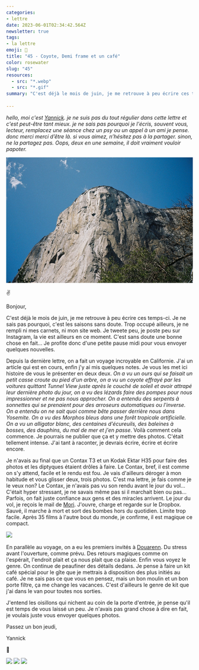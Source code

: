 ```yaml
---
categories:
- lettre
date: 2023-06-01T02:34:42.564Z
newsletter: true
tags:
- la lettre
emoji: 💌
title: "45 - Coyote, Demi frame et un café"
color: rosewater
slug: "45"
resources:
  - src: "*.webp"
  - src: "*.gif"
summary: "C'est déjà le mois de juin, je me retrouve à peu écrire ces temps-ci. Je ne sais pas pourquoi, c'est les saisons sans doute. Trop occupé ailleurs, je ne rempli ni mes carnets, ni mon site web. Je tweete peu, je poste peu sur Instagram, la vie est ailleurs en ce moment. C'est sans doute une bonne chose en fait... Je profite donc d'une petite pause midi pour vous envoyer quelques nouvelles."

---
```


*hello, moi c'est [Yannick](https://yannickschutz.com). je ne suis pas du tout régulier dans cette lettre et c'est peut-être tant mieux. je ne sais pas pourquoi je l'écris, souvent vous, lecteur, remplacez une séance chez un psy ou un appel à un ami je pense. donc merci merci d’être là. si vous aimez, n’hésitez pas à la partager. sinon, ne la partagez pas. Oops, deux en une semaine, il doit vraiment vouloir papoter.*

 ![](cover.webp)

✌️

Bonjour,

C'est déjà le mois de juin, je me retrouve à peu écrire ces temps-ci. Je ne sais pas pourquoi, c'est les saisons sans doute. Trop occupé ailleurs, je ne rempli ni mes carnets, ni mon site web. Je tweete peu, je poste peu sur Instagram, la vie est ailleurs en ce moment. C'est sans doute une bonne chose en fait... Je profite donc d'une petite pause midi pour vous envoyer quelques nouvelles.

Depuis la dernière lettre, on a fait un voyage incroyable en Californie. J'ai un article qui est en cours, enfin j'y ai mis quelques notes. Je vous les met ici histoire de vous le présenter en deux deux. *On a vu un ours qui se faisait un petit casse croute au pied d'un arbre, on a vu un coyote effrayé par les voitures quittant Tunnel View juste après le couché de soleil et avoir attrapé leur dernière photo du jour, on a vu des lézards faire des pompes pour nous impressionner et ne pas nous approcher. On a entendu des serpents à sonnettes qui se prenaient pour des arroseurs automatiques ou l'inverse. On a entendu on ne sait quoi comme bête passer derrière nous dans Yosemite. On a vu des Morphos bleus dans une forêt tropicale artificielle. On a vu un alligator blanc, des centaines d'écureuils, des baleines à bosses, des dauphins, du mal de mer et j'en passe*. Voilà comment cela commence. Je pourrais ne publier que ça et y mettre des photos. C'était tellement intense. J'ai tant à raconter, je devrais écrire, écrire et écrire encore.

Je n'avais au final que un Contax T3 et un Kodak Ektar H35 pour faire des photos et les diptyques étaient drôles à faire. Le Contax, bref, il est comme on s'y attend, facile et le rendu est fou. Je vais d'ailleurs déroger à mon habitude et vous glisser deux, trois photos. C'est ma lettre, je fais comme je le veux non? Le Contax, je n'avais pas vu son rendu avant le jour du vol... C'était hyper stressant, je ne savais même pas si il marchait bien ou pas... Parfois, on fait juste confiance aux gens et des miracles arrivent. Le jour du vol, je reçois le mail de [Mori](https://morifilmlab.com). J'ouvre, charge et regarde sur le Dropbox. Sauvé, il marche à mort et sort des bombes hors du quotidien. Limite trop facile. Après 35 films à l'autre bout du monde, je confirme, il est magique ce compact.

![](3)

En parallèle au voyage, on a eu les premiers invités à [Douarenn](https://douarenn.fr). Du stress avant l'ouverture, comme prévu. Des retours magiques comme on l'espérait, l'endroit plait et ça nous plait que ca plaise. Enfin vous voyez le genre. On continue de peaufiner des détails dedans. Je pense à faire un kit café spécial pour le gîte que je mettrais à disposition des plus initiés au café. Je ne sais pas ce que vous en pensez, mais un bon moulin et un bon porte filtre, ça me change les vacances. C'est d'ailleurs le genre de kit que j'ai dans le van pour toutes nos sorties.

J'entend les oisillons qui nichent au coin de la porte d'entrée, je pense qu'il est temps de vous laissé un peu. Je n'avais pas grand chose à dire en fait, je voulais juste vous envoyer quelques photos.

Passez un bon jeudi,

Yannick

💌

![](1)
![](2)
![](4)


